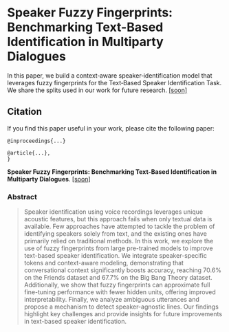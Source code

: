 # Speaker Fuzzy Fingerprints: Benchmarking Text-Based Identification in Multiparty Dialogues

In this paper, we build a context‑aware speaker‑identification model that leverages fuzzy fingerprints for the Text‑Based Speaker Identification Task.
We share the splits used in our work for future research. [[soon]]()

## Citation
If you find this paper useful in your work, please cite the following paper:
```
@inproceedings{...}

@article{...},
}
```

**Speaker Fuzzy Fingerprints: Benchmarking Text-Based Identification in Multiparty Dialogues**. [[soon]]()

### Abstract
> Speaker identification using voice recordings leverages unique acoustic features, but this approach fails when only textual data is available. Few approaches have attempted to tackle the problem of identifying speakers solely from text, and the existing ones have primarily relied on traditional methods. In this work, we explore the use of fuzzy fingerprints from large pre-trained models to improve text-based speaker identification. We integrate speaker-specific tokens and context-aware modeling, demonstrating that conversational context significantly boosts accuracy, reaching 70.6% on the Friends dataset and 67.7% on the Big Bang Theory dataset. Additionally, we show that fuzzy fingerprints can approximate full fine-tuning performance with fewer hidden units, offering improved interpretability. Finally, we analyze ambiguous utterances and propose a mechanism to detect speaker-agnostic lines. Our findings highlight key challenges and provide insights for future improvements in text-based speaker identification.
